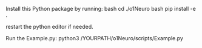Install this Python package by running: 
bash cd ./o1Neuro
bash pip install -e .

restart the python editor if needed.

Run the Example.py:
python3 /YOURPATH/o1Neuro/scripts/Example.py